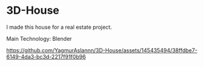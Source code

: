 # 3D-House
I made this house for a real estate project.

Main Technology: Blender

https://github.com/YagmurAslannn/3D-House/assets/145435494/38ffdbe7-6149-4da3-bc3d-2217f91f0b96
